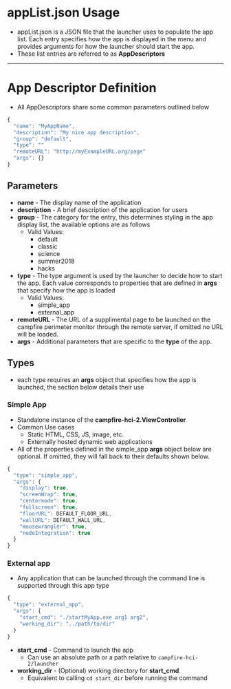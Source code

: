 # appList.json Usage
- appList.json is a JSON file that the launcher uses to populate the app list. Each entry specifies how the app is displayed in the menu and provides arguments for how the launcher should start the app.
- These list entries are referred to as **AppDescriptors**
___

# App Descriptor Definition
- All AppDescriptors share some common parameters outlined below
```javascript
{
  "name": "MyAppName",
  "description": "My nice app description",
  "group": "default",
  "type": ""
  "remoteURL": "http://myExampleURL.org/page"
  "args": {}
}
```
## Parameters
- **name** - The display name of the application
- **description** - A brief description of the application for users
- **group** - The category for the entry, this determines styling in the app display list, the available options are as follows
  - Valid Values:
    - default
    - classic
    - science
    - summer2018
    - hacks
- **type** - The type argument is used by the launcher to decide how to start the app. Each value corresponds to properties that are defined in **args** that specify how the app is loaded
  - Valid Values:
      - simple_app
      - external_app
- **remoteURL** - The URL of a supplimental page to be launched on the campfire perimeter monitor through the remote server, if omitted no URL will be loaded.
- **args** - Additional parameters that are specific to the **type** of the app.

## Types
- each type requires an **args** object that specifies how the app is launched, the section below details their use

### Simple App

- Standalone instance of the **campfire-hci-2.ViewController**
- Common Use cases
  - Static HTML, CSS, JS, image, etc.
  - Externally hosted dynamic web applications
- All of the properties defined in the simple_app **args** object below are optional. If omitted, they will fall back to their defaults shown below.

```javascript
{
  "type": "simple_app",
  "args": {
    "display": true,
    "screenWrap": true,
    "centermode": true,
    "fullscreen": true,
    "floorURL": DEFAULT_FLOOR_URL,
    "wallURL": DEFAULT_WALL_URL,
    "mousewrangler": true,
    "nodeIntegration": true
  }
}
```


### External app
- Any application that can be launched through the command line is supported through this app type

```javascript
{
  "type": "external_app",
  "args": {
    "start_cmd": "./startMyApp.exe arg1 arg2",
    "working_dir": "../path/to/dir"
  }
}
```

- **start_cmd** - Command to launch the app
  - Can use an absolute path or a path relative to `campfire-hci-2/launcher`
- **working_dir** - (Optional) working directory for **start_cmd**. 
  - Equivalent to calling `cd start_dir` before running the command

